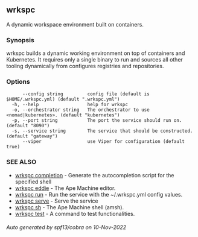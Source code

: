 ## wrkspc

A dynamic workspace environment built on containers.

### Synopsis


wrkspc builds a dynamic working environment on top of containers and
Kubernetes. It requires only a single binary to run and sources all
other tooling dynamically from configures registries and repositories.


### Options

```
      --config string         config file (default is $HOME/.wrkspc.yml) (default ".wrkspc.yml")
  -h, --help                  help for wrkspc
  -o, --orchestrator string   The orchestrator to use <nomad|kubernetes>. (default "kubernetes")
  -p, --port string           The port the service should run on. (default "8090")
  -s, --service string        The service that should be constructed. (default "gateway")
      --viper                 use Viper for configuration (default true)
```

### SEE ALSO

* [wrkspc completion](wrkspc_completion.md)	 - Generate the autocompletion script for the specified shell
* [wrkspc eddie](wrkspc_eddie.md)	 - The Ape Machine editor.
* [wrkspc run](wrkspc_run.md)	 - Run the service with the ~/.wrkspc.yml config values.
* [wrkspc serve](wrkspc_serve.md)	 - Serve the service
* [wrkspc sh](wrkspc_sh.md)	 - The Ape Machine shell (amsh).
* [wrkspc test](wrkspc_test.md)	 - A command to test functionalities.

###### Auto generated by spf13/cobra on 10-Nov-2022
